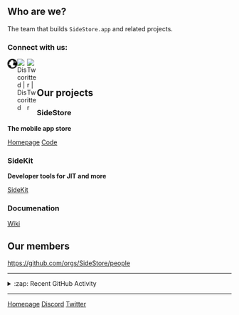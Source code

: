 <!-- 
Docs: How to use GitHub README and actions to auto-generate embedded content.
https://github.com/anuraghazra/github-readme-stats
https://www.youtube.com/watch?v=n6d4KHSKqGk
https://github.com/rahuldkjain/github-profile-readme-generator
 -->

## Who are we?

The team that builds `SideStore.app` and related projects.

### Connect with us:

<!--
[![Website](https://img.shields.io/website?label=sidestore.io&style=for-the-badge&url=https://sidestore.io)](https://sidestore.io)
[![Twitter Follow](https://img.shields.io/twitter/follow/sidestore_io?color=1DA1F2&logo=twitter&style=for-the-badge)](https://twitter.com/intent/follow?original_referer=https%3A%2F%2Fgithub.com%2Fsidestore&screen_name=sidestore)
[![GitHub Followers](https://img.shields.io/github/followers/sidestore?style=for-the-badge)]()
[![GitHub Sponsors](https://img.shields.io/github/sponsors/sidestore?style=for-the-badge
)]() 
-->

[<img align="left" alt="sidestore.io" width="22px" src="https://raw.githubusercontent.com/iconic/open-iconic/master/svg/globe.svg" />][website]
[<img align="left" alt="Discord | Discord" width="22px" src="https://cdn.jsdelivr.net/npm/simple-icons@v3/icons/discord.svg" />][discord]
[<img align="left" alt="Twitter | Twitter" width="22px" src="https://cdn.jsdelivr.net/npm/simple-icons@v3/icons/twitter.svg" />][twitter]

<br />
<br />

## Our projects

### SideStore

__The mobile app store__

[Homepage][website]
[Code][git.sidestore]

### SideKit

__Developer tools for JIT and more__

[SideKit][git.sidekit]

### Documenation

[Wiki][wiki]

## Our members

https://github.com/orgs/SideStore/people

---

<details>
  <summary>:zap: Recent GitHub Activity</summary>

<!--START_SECTION:activity-->
1. 🗣 Commented on [#414](https://github.com/SideStore/SideStore/issues/414) in [SideStore/SideStore](https://github.com/SideStore/SideStore)
2. 🗣 Commented on [#414](https://github.com/SideStore/SideStore/issues/414) in [SideStore/SideStore](https://github.com/SideStore/SideStore)
3. 🗣 Commented on [#414](https://github.com/SideStore/SideStore/issues/414) in [SideStore/SideStore](https://github.com/SideStore/SideStore)
4. 🗣 Commented on [#414](https://github.com/SideStore/SideStore/issues/414) in [SideStore/SideStore](https://github.com/SideStore/SideStore)
5. 🗣 Commented on [#414](https://github.com/SideStore/SideStore/issues/414) in [SideStore/SideStore](https://github.com/SideStore/SideStore)
6. 🗣 Commented on [#414](https://github.com/SideStore/SideStore/issues/414) in [SideStore/SideStore](https://github.com/SideStore/SideStore)
7. 🗣 Commented on [#414](https://github.com/SideStore/SideStore/issues/414) in [SideStore/SideStore](https://github.com/SideStore/SideStore)
8. 🗣 Commented on [#414](https://github.com/SideStore/SideStore/issues/414) in [SideStore/SideStore](https://github.com/SideStore/SideStore)
9. 🗣 Commented on [#414](https://github.com/SideStore/SideStore/issues/414) in [SideStore/SideStore](https://github.com/SideStore/SideStore)
10. 💪 Opened PR [#414](https://github.com/SideStore/SideStore/pull/414) in [SideStore/SideStore](https://github.com/SideStore/SideStore)
11. 🎉 Merged PR [#412](https://github.com/SideStore/SideStore/pull/412) in [SideStore/SideStore](https://github.com/SideStore/SideStore)
12. 🗣 Commented on [#413](https://github.com/SideStore/SideStore/issues/413) in [SideStore/SideStore](https://github.com/SideStore/SideStore)
13. 🗣 Commented on [#15](https://github.com/SideStore/SideStore-Docs/issues/15) in [SideStore/SideStore-Docs](https://github.com/SideStore/SideStore-Docs)
14. 🗣 Commented on [#15](https://github.com/SideStore/SideStore-Docs/issues/15) in [SideStore/SideStore-Docs](https://github.com/SideStore/SideStore-Docs)
15. 🗣 Commented on [#15](https://github.com/SideStore/SideStore-Docs/issues/15) in [SideStore/SideStore-Docs](https://github.com/SideStore/SideStore-Docs)
16. 💪 Opened PR [#4](https://github.com/SideStore/SideServer-for-Linux/pull/4) in [SideStore/SideServer-for-Linux](https://github.com/SideStore/SideServer-for-Linux)
17. 🗣 Commented on [#413](https://github.com/SideStore/SideStore/issues/413) in [SideStore/SideStore](https://github.com/SideStore/SideStore)
18. 🗣 Commented on [#413](https://github.com/SideStore/SideStore/issues/413) in [SideStore/SideStore](https://github.com/SideStore/SideStore)
19. ❗️ Opened issue [#413](https://github.com/SideStore/SideStore/issues/413) in [SideStore/SideStore](https://github.com/SideStore/SideStore)
20. 💪 Opened PR [#15](https://github.com/SideStore/SideStore-Docs/pull/15) in [SideStore/SideStore-Docs](https://github.com/SideStore/SideStore-Docs)
<!--END_SECTION:activity-->

</details>

---

[Homepage][patreon] [Discord][discord] [Twitter][twitter]

<!--
- [Patreon][patreon]
- [OpenCollective][opencollective]
- [YouTube][youtube]
-->

[website]: https://sidestore.io
[wiki]: https://wiki.sidestore.io
[twitter]: https://twitter.com/sidestore_io
[discord]: https://discord.gg/CacsuuzsBq
[youtube]: https://youtube.com/TODO
[patreon]: https://www.patreon.com/SideStore
[opencollective]: https://opencollective.com/TODO
[git.sidestore]: https://github.com/SideStore/SideStore/
[git.sidekit]: https://github.com/SideStore/SideKit

